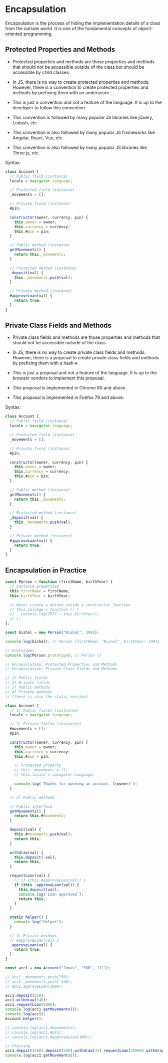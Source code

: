 # Encapsulation

Encapsulation is the process of hiding the implementation details of a class from the outside world. It is one of the fundamental concepts of object-oriented programming.

## Protected Properties and Methods

- Protected properties and methods are those properties and methods that should not be accessible outside of the class but should be accessible by child classes.

- In JS, there is no way to create protected properties and methods. However, there is a convention to create protected properties and methods by prefixing them with an underscore `_`.

- This is just a convention and not a feature of the language. It is up to the developer to follow this convention.

- This convention is followed by many popular JS libraries like jQuery, Lodash, etc.

- This convention is also followed by many popular JS frameworks like Angular, React, Vue, etc.

- This convention is also followed by many popular JS libraries like Three.js, etc.

Syntax:

```js
class Account {
  // Public field (instance)
  locale = navigator.language;

  // Protected field (instance)
  _movements = [];

  // Private field (instance)
  #pin;

  constructor(owner, currency, pin) {
    this.owner = owner;
    this.currency = currency;
    this.#pin = pin;
  }

  // Public method (instance)
  getMovements() {
    return this._movements;
  }

  // Protected method (instance)
  _deposit(val) {
    this._movements.push(val);
  }

  // Private method (instance)
  #approveLoan(val) {
    return true;
  }
}
```

## Private Class Fields and Methods

- Private class fields and methods are those properties and methods that should not be accessible outside of the class.

- In JS, there is no way to create private class fields and methods. However, there is a proposal to create private class fields and methods by prefixing them with a hash `#`.

- This is just a proposal and not a feature of the language. It is up to the browser vendors to implement this proposal.

- This proposal is implemented in Chrome 80 and above.

- This proposal is implemented in Firefox 79 and above.

Syntax:

```js
class Account {
  // Public field (instance)
  locale = navigator.language;

  // Protected field (instance)
  _movements = [];

  // Private field (instance)
  #pin;

  constructor(owner, currency, pin) {
    this.owner = owner;
    this.currency = currency;
    this.#pin = pin;
  }

  // Public method (instance)
  getMovements() {
    return this._movements;
  }

  // Protected method (instance)
  _deposit(val) {
    this._movements.push(val);
  }

  // Private method (instance)
  #approveLoan(val) {
    return true;
  }
}
```

## Encapsulation in Practice

```js
const Person = function (firstName, birthYear) {
  // Instance properties
  this.firstName = firstName;
  this.birthYear = birthYear;

  // Never create a method inside a constructor function
  // this.calcAge = function () {
  //   console.log(2037 - this.birthYear);
  // };
};

const bishal = new Person("Bishal", 1991);

console.log(bishal); // Person {firstName: "Bishal", birthYear: 1991}

// Prototypes
console.log(Person.prototype); // Person {}

// Encapsulation: Protected Properties and Methods
// Encapsulation: Private Class Fields and Methods

// 1) Public fields
// 2) Private fields
// 3) Public methods
// 4) Private methods
// (there is also the static version)

class Account {
  // 1) Public fields (instances)
  locale = navigator.language;

  // 2) Private fields (instances)
  #movements = [];
  #pin;

  constructor(owner, currency, pin) {
    this.owner = owner;
    this.currency = currency;
    this.#pin = pin;

    // Protected property
    // this._movements = [];
    // this.locale = navigator.language;

    console.log(`Thanks for opening an account, ${owner}`);
  }

  // 3) Public methods

  // Public interface
  getMovements() {
    return this.#movements;
  }

  deposit(val) {
    this.#movements.push(val);
    return this;
  }

  withdraw(val) {
    this.deposit(-val);
    return this;
  }

  requestLoan(val) {
    // if (this.#approveLoan(val)) {
    if (this._approveLoan(val)) {
      this.deposit(val);
      console.log(`Loan approved`);
      return this;
    }
  }

  static helper() {
    console.log("Helper");
  }

  // 4) Private methods
  // #approveLoan(val) {
  _approveLoan(val) {
    return true;
  }
}

const acc1 = new Account("Jonas", "EUR", 1111);

// acc1._movements.push(250);
// acc1._movements.push(-140);
// acc1.approveLoan(1000);

acc1.deposit(250);
acc1.withdraw(140);
acc1.requestLoan(1000);
console.log(acc1.getMovements());
console.log(acc1);
Account.helper();

// console.log(acc1.#movements);
// console.log(acc1.#pin);
// console.log(acc1.#approveLoan(100));

// Chaining
acc1.deposit(300).deposit(500).withdraw(35).requestLoan(25000).withdraw(4000);
console.log(acc1.getMovements());
```
